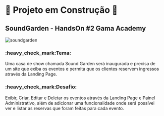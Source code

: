 # :construction: Projeto em Construção :construction:

## SoundGarden - HandsOn #2 Gama Academy

![soundgarden](https://user-images.githubusercontent.com/99617992/191146839-2d2289a7-a3df-431d-b7ab-74830a16654c.png)

<h3>:heavy_check_mark:Tema:</h3> 
<p>Uma casa de show chamada Sound Garden será inaugurada e precisa de um site que exiba os eventos e permita que os clientes reservem ingressos através da Landing Page.</p>

<h3>:heavy_check_mark:Desafio:</h3>
<p>Exibir, Criar, Editar e Deletar os eventos através da Landing Page e Painel Administrativo, além de adicionar uma funcionalidade onde será possível ver e listar as reservas que foram feitas para cada evento.</p>




